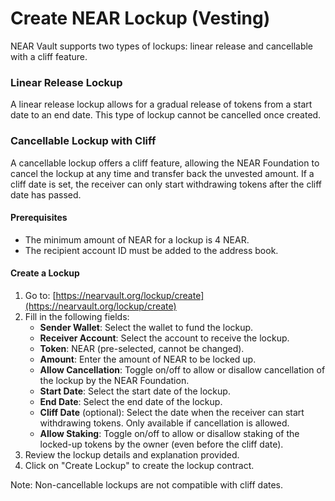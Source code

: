 # Create NEAR Lockup (Vesting)

NEAR Vault supports two types of lockups: linear release and cancellable with a cliff feature.

### Linear Release Lockup

A linear release lockup allows for a gradual release of tokens from a start date to an end date. This type of lockup cannot be cancelled once created.

### Cancellable Lockup with Cliff

A cancellable lockup offers a cliff feature, allowing the NEAR Foundation to cancel the lockup at any time and transfer back the unvested amount. If a cliff date is set, the receiver can only start withdrawing tokens after the cliff date has passed.

#### Prerequisites

* The minimum amount of NEAR for a lockup is 4 NEAR.
* The recipient account ID must be added to the address book.

#### Create a Lockup

1. Go to: [https://nearvault.org/lockup/create](https://nearvault.org/lockup/create)
2. Fill in the following fields:
   * **Sender Wallet**: Select the wallet to fund the lockup.
   * **Receiver Account**: Select the account to receive the lockup.
   * **Token**: NEAR (pre-selected, cannot be changed).
   * **Amount**: Enter the amount of NEAR to be locked up.
   * **Allow Cancellation**: Toggle on/off to allow or disallow cancellation of the lockup by the NEAR Foundation.
   * **Start Date**: Select the start date of the lockup.
   * **End Date**: Select the end date of the lockup.
   * **Cliff Date** (optional): Select the date when the receiver can start withdrawing tokens. Only available if cancellation is allowed.
   * **Allow Staking**: Toggle on/off to allow or disallow staking of the locked-up tokens by the owner (even before the cliff date).
3. Review the lockup details and explanation provided.
4. Click on "Create Lockup" to create the lockup contract.

Note: Non-cancellable lockups are not compatible with cliff dates.
